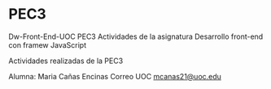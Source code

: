 # PEC3

Dw-Front-End-UOC PEC3 Actividades de la asignatura Desarrollo front-end con framew JavaScript

Actividades realizadas de la PEC3

Alumna: Maria Cañas Encinas Correo UOC mcanas21@uoc.edu

